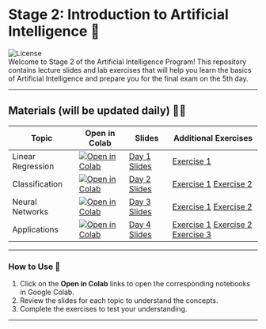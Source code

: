 # Stage 2: Introduction to Artificial Intelligence 📘

![License](https://img.shields.io/badge/license-MIT-blue.svg)  
Welcome to Stage 2 of the Artificial Intelligence Program! This repository contains lecture slides and lab exercises that will help you learn the basics of Artificial Intelligence and prepare you for the final exam on the 5th day.

---

## Materials (will be updated daily) 🧑‍🏫

| Topic                 | Open in Colab                                             | Slides                                         | Additional Exercises                        |
|-----------------------|-----------------------------------------------------------|-----------------------------------------------|--------------------------------------------|
| Linear Regression      | [![Open in Colab](https://colab.research.google.com/assets/colab-badge.svg)](https://colab.research.google.com/drive/1gGRJb7g35BCHKth89lDw-JVJkfP1pRrv?usp=sharing) | [Day 1 Slides](https://github.com/AhmadSait/IntroAI/blob/main/Day_1(annotated).pdf) | [Exercise 1](https://colab.research.google.com/drive/1-EYa2LsT6gf9AhItVn51hr12-NTTub2z?usp=sharing)          |
| Classification    | [![Open in Colab](https://colab.research.google.com/assets/colab-badge.svg)](https://colab.research.google.com/drive/1F1hGat2C-14Jnp4DnaD4dqdj9YAvlYxq?usp=sharing) | [Day 2 Slides](https://github.com/AhmadSait/IntroAI/blob/main/Day_2(annotated).pdf) | [Exercise 1](https://colab.research.google.com/drive/1LPPA6mfzbCWdHi1arGhmMYYRZ-VpPFNF?usp=sharing) [Exercise 2](https://colab.research.google.com/drive/1QNvn2Xan9dizQamr0CZ29vEFjzolgtgq?usp=sharing)         |
| Neural Networks        | [![Open in Colab](https://colab.research.google.com/assets/colab-badge.svg)](https://colab.research.google.com/drive/1u9vo-Q0XV_jFH2L3nKXBkvto5mdPXEIE?usp=sharing) | [Day 3 Slides](https://github.com/AhmadSait/IntroAI/blob/main/Day3.pdf) | [Exercise 1](#) [Exercise 2](#)           |
| Applications           | [![Open in Colab](https://colab.research.google.com/assets/colab-badge.svg)](https://colab.research.google.com/github/your_repo/Day4_Applications.ipynb) | [Day 4 Slides](https://github.com/AhmadSait/IntroAI/blob/main/Day4.pdf) | [Exercise 1](#) [Exercise 2](#) [Exercise 3](#) |

---

### How to Use 📖
1. Click on the **Open in Colab** links to open the corresponding notebooks in Google Colab.
2. Review the slides for each topic to understand the concepts.
3. Complete the exercises to test your understanding.

---

